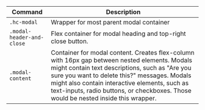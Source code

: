 | Command                   | Description                                                                                                                                                                                                                                                                                                                             |
| ------------------------- | --------------------------------------------------------------------------------------------------------------------------------------------------------------------------------------------------------------------------------------------------------------------------------------------------------------------------------------- |
| `.hc-modal`               | Wrapper for most parent modal container                                                                                                                                                                                                                                                                                                 |
| `.modal-header-and-close` | Flex container for modal heading and top-right close button.                                                                                                                                                                                                                                                                            |
| `.modal-content`          | Container for modal content. Creates flex-column with 16px gap between nested elements. Modals might contain text descriptions, such as "Are you sure you want to delete this?" messages. Modals might also contain interactive elements, such as text-inputs, radio buttons, or checkboxes. Those would be nested inside this wrapper. |
